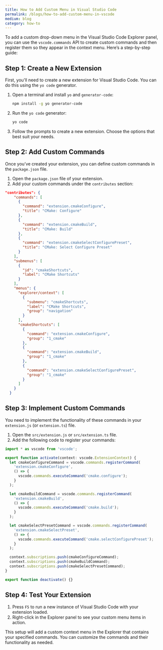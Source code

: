 ```yaml
---
title: How to Add Custom Menu in Visual Studio Code
permalink: /blogs/how-to-add-custom-menu-in-vscode
medium: blog
category: how-to
---
```


To add a custom drop-down menu in the Visual Studio Code Explorer panel, you can use the `vscode.commands` API to create custom commands and then register them so they appear in the context menu. Here’s a step-by-step guide:

## Step 1: Create a New Extension

First, you'll need to create a new extension for Visual Studio Code. You can do this using the `yo code` generator.

1. Open a terminal and install `yo` and `generator-code`:

   ```bash
   npm install -g yo generator-code
   ```

2. Run the `yo code` generator:

   ```bash
   yo code
   ```

3. Follow the prompts to create a new extension. Choose the options that best suit your needs.

## Step 2: Add Custom Commands

Once you’ve created your extension, you can define custom commands in the `package.json` file.

1. Open the `package.json` file of your extension.
2. Add your custom commands under the `contributes` section:

```json
"contributes": {
    "commands": [
      {
        "command": "extension.cmakeConfigure",
        "title": "CMake: Configure"
      },
      {
        "command": "extension.cmakeBuild",
        "title": "CMake: Build"
      },
      {
        "command": "extension.cmakeSelectConfigurePreset",
        "title": "CMake: Select Configure Preset"
      }
    ],
    "submenus": [
      {
        "id": "cmakeShortcuts",
        "label": "CMake Shortcuts"
      }
    ],
    "menus": {
      "explorer/context": [
        {
          "submenu": "cmakeShortcuts",
          "label": "CMake Shortcuts",
          "group": "navigation"
        }
      ],
      "cmakeShortcuts": [
        {
          "command": "extension.cmakeConfigure",
          "group": "1_cmake"
        },
        {
          "command": "extension.cmakeBuild",
          "group": "1_cmake"
        },
        {
          "command": "extension.cmakeSelectConfigurePreset",
          "group": "1_cmake"
        }
      ]
    }
  }
```

## Step 3: Implement Custom Commands

You need to implement the functionality of these commands in your `extension.js` (or `extension.ts`) file.

1. Open the `src/extension.js` or `src/extension.ts` file.
2. Add the following code to register your commands:

```javascript
import * as vscode from 'vscode';

export function activate(context: vscode.ExtensionContext) {
  let cmakeConfigureCommand = vscode.commands.registerCommand(
    'extension.cmakeConfigure',
    () => {
      vscode.commands.executeCommand('cmake.configure');
    }
  );

  let cmakeBuildCommand = vscode.commands.registerCommand(
    'extension.cmakeBuild',
    () => {
      vscode.commands.executeCommand('cmake.build');
    }
  );

  let cmakeSelectPresetCommand = vscode.commands.registerCommand(
    'extension.cmakeSelectPreset',
    () => {
      vscode.commands.executeCommand('cmake.selectConfigurePreset');
    }
  );

  context.subscriptions.push(cmakeConfigureCommand);
  context.subscriptions.push(cmakeBuildCommand);
  context.subscriptions.push(cmakeSelectPresetCommand);
}

export function deactivate() {}
```

## Step 4: Test Your Extension

1. Press `F5` to run a new instance of Visual Studio Code with your extension loaded.
2. Right-click in the Explorer panel to see your custom menu items in action.

This setup will add a custom context menu in the Explorer that contains your specified commands. You can customize the commands and their functionality as needed.
